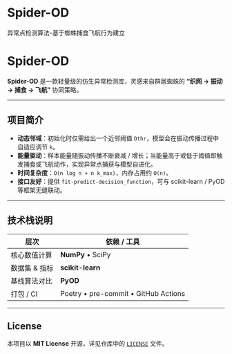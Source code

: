# Spider-OD
异常点检测算法-基于蜘蛛捕食飞航行为建立
# Spider-OD

**Spider-OD** 是一款轻量级的仿生异常检测库，灵感来自群居蜘蛛的 **“织网 → 振动 → 捕食 → 飞航”** 协同策略。  

---

## 项目简介
- **动态邻域**：初始化时仅需给出一个近邻阈值 `Dthr`，模型会在振动传播过程中自适应调节 `k`。  
- **能量驱动**：样本能量随振动传播不断衰减 / 增长；当能量高于或低于阈值即触发捕食或飞航动作，实现异常点捕获与模型自进化。  
- **时间复杂度**：`O(n log n + n k_max)`，内存占用约 `O(n)`。
- **接口友好**：提供 `fit-predict-decision_function`，可与 scikit-learn / PyOD 等框架无缝联动。

---

## 技术栈说明
| 层次 | 依赖 / 工具 |
|------|-------------|
| 核心数值计算 | **NumPy** • SciPy |
| 数据集 & 指标 | **scikit-learn** |
| 基线算法对比 | **PyOD** |
| 打包 / CI | Poetry • pre-commit • GitHub Actions |

---

## License
本项目以 **MIT License** 开源，详见仓库中的 [`LICENSE`](LICENSE) 文件。
